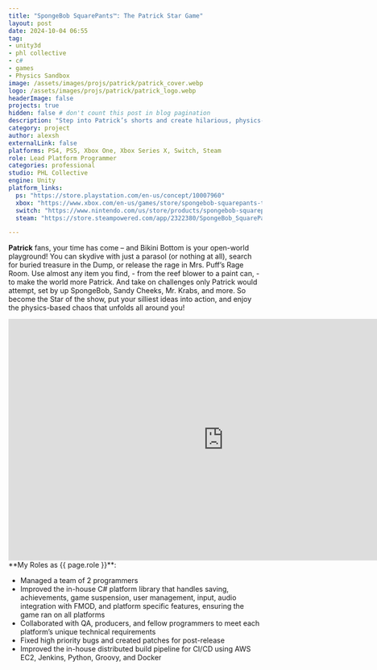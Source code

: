 ```yaml
---
title: "SpongeBob SquarePants™: The Patrick Star Game"
layout: post
date: 2024-10-04 06:55
tag: 
- unity3d
- phl collective
- c#
- games
- Physics Sandbox
image: /assets/images/projs/patrick/patrick_cover.webp
logo: /assets/images/projs/patrick/patrick_logo.webp
headerImage: false
projects: true
hidden: false # don't count this post in blog pagination
description: "Step into Patrick’s shorts and create hilarious, physics-based mayhem, as you make the open world of Bikini Bottom your playground!"
category: project
author: alexsh
externalLink: false
platforms: PS4, PS5, Xbox One, Xbox Series X, Switch, Steam
role: Lead Platform Programmer
categories: professional
studio: PHL Collective
engine: Unity
platform_links:
  ps: "https://store.playstation.com/en-us/concept/10007960"
  xbox: "https://www.xbox.com/en-us/games/store/spongebob-squarepants-the-patrick-star-game/9nmf3kxt4p4g"
  switch: "https://www.nintendo.com/us/store/products/spongebob-squarepants-the-patrick-star-game-switch/"
  steam: "https://store.steampowered.com/app/2322380/SpongeBob_SquarePants_The_Patrick_Star_Game/"

---
```

**Patrick** fans, your time has come – and Bikini Bottom is your open-world playground! You can skydive with just a parasol (or nothing at all), search for buried treasure in the Dump, or release the rage in Mrs. Puff’s Rage Room. Use almost any item you find, - from the reef blower to a paint can, - to make the world more Patrick. And take on challenges only Patrick would attempt, set by up SpongeBob, Sandy Cheeks, Mr. Krabs, and more. So become the Star of the show, put your silliest ideas into action, and enjoy the physics-based chaos that unfolds all around you!

<iframe width="854" height="480" src="https://www.youtube.com/embed/5IMfRxbkIxM" title="SpongeBob Squarepants ™: The Patrick Star Game – Announcement Trailer – Nintendo Switch" frameborder="0" allow="accelerometer; autoplay; clipboard-write; encrypted-media; gyroscope; picture-in-picture; web-share" referrerpolicy="strict-origin-when-cross-origin" allowfullscreen></iframe>


<section id="my-roles"></section>
**My Roles as {{ page.role }}**:

- Managed a team of 2 programmers
- Improved the in-house C# platform library that handles saving, achievements, game suspension, user management, input, audio integration with FMOD, and platform specific features, ensuring the game ran on all platforms
- Collaborated with QA, producers, and fellow programmers to meet each platform’s unique technical requirements
- Fixed high priority bugs and created patches for post-release
- Improved the in-house distributed build pipeline for CI/CD using AWS EC2, Jenkins, Python, Groovy, and Docker